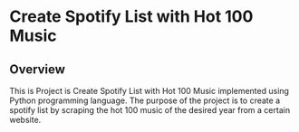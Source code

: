 # Create Spotify List with Hot 100 Music
## Overview
This is Project is Create Spotify List with Hot 100 Music implemented using Python programming language. The purpose of the project is to create a spotify list by scraping the hot 100 music of the desired year from a certain website.

